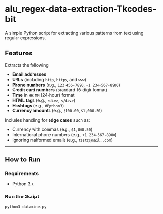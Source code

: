 # alu_regex-data-extraction-Tkcodes-bit

A simple Python script for extracting various patterns from text using regular expressions.
## Features

Extracts the following:
- **Email addresses**
- **URLs** (including `http`, `https`, and `www`)
- **Phone numbers** (e.g., `123-456-7890`, `+1 234-567-8900`)
- **Credit card numbers** (standard 16-digit format)
- **Time** in `HH:MM` (24-hour) format
- **HTML tags** (e.g., `<div>`, `</div>`)
- **Hashtags** (e.g., `#Python3`)
- **Currency amounts** (e.g., `$100.00`, `$1,000.50`)

Includes handling for **edge cases** such as:
- Currency with commas (e.g., `$1,000.50`)
- International phone numbers (e.g., `+1 234-567-8900`)
- Ignoring malformed emails (e.g., `test@@mail..com`)

---

## How to Run

### Requirements

- Python 3.x

### Run the Script

```bash
python3 datamine.py
